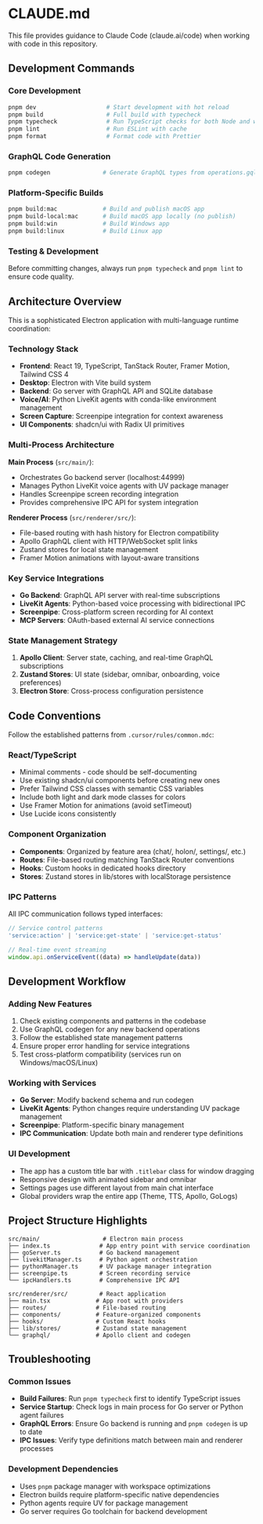 # CLAUDE.md

This file provides guidance to Claude Code (claude.ai/code) when working with code in this repository.

## Development Commands

### Core Development
```bash
pnpm dev                    # Start development with hot reload
pnpm build                  # Full build with typecheck
pnpm typecheck              # Run TypeScript checks for both Node and web
pnpm lint                   # Run ESLint with cache
pnpm format                 # Format code with Prettier
```

### GraphQL Code Generation
```bash
pnpm codegen               # Generate GraphQL types from operations.gql
```

### Platform-Specific Builds
```bash
pnpm build:mac             # Build and publish macOS app
pnpm build-local:mac       # Build macOS app locally (no publish)  
pnpm build:win             # Build Windows app
pnpm build:linux           # Build Linux app
```

### Testing & Development
Before committing changes, always run `pnpm typecheck` and `pnpm lint` to ensure code quality.

## Architecture Overview

This is a sophisticated Electron application with multi-language runtime coordination:

### Technology Stack
- **Frontend**: React 19, TypeScript, TanStack Router, Framer Motion, Tailwind CSS 4
- **Desktop**: Electron with Vite build system
- **Backend**: Go server with GraphQL API and SQLite database
- **Voice/AI**: Python LiveKit agents with conda-like environment management
- **Screen Capture**: Screenpipe integration for context awareness
- **UI Components**: shadcn/ui with Radix UI primitives

### Multi-Process Architecture

**Main Process** (`src/main/`):
- Orchestrates Go backend server (localhost:44999)
- Manages Python LiveKit voice agents with UV package manager
- Handles Screenpipe screen recording integration
- Provides comprehensive IPC API for system integration

**Renderer Process** (`src/renderer/src/`):
- File-based routing with hash history for Electron compatibility
- Apollo GraphQL client with HTTP/WebSocket split links
- Zustand stores for local state management
- Framer Motion animations with layout-aware transitions

### Key Service Integrations
- **Go Backend**: GraphQL API server with real-time subscriptions
- **LiveKit Agents**: Python-based voice processing with bidirectional IPC
- **Screenpipe**: Cross-platform screen recording for AI context
- **MCP Servers**: OAuth-based external AI service connections

### State Management Strategy
1. **Apollo Client**: Server state, caching, and real-time GraphQL subscriptions
2. **Zustand Stores**: UI state (sidebar, omnibar, onboarding, voice preferences)
3. **Electron Store**: Cross-process configuration persistence

## Code Conventions

Follow the established patterns from `.cursor/rules/common.mdc`:

### React/TypeScript
- Minimal comments - code should be self-documenting
- Use existing shadcn/ui components before creating new ones
- Prefer Tailwind CSS classes with semantic CSS variables
- Include both light and dark mode classes for colors
- Use Framer Motion for animations (avoid setTimeout)
- Use Lucide icons consistently

### Component Organization
- **Components**: Organized by feature area (chat/, holon/, settings/, etc.)
- **Routes**: File-based routing matching TanStack Router conventions
- **Hooks**: Custom hooks in dedicated hooks directory
- **Stores**: Zustand stores in lib/stores with localStorage persistence

### IPC Patterns
All IPC communication follows typed interfaces:
```typescript
// Service control patterns
'service:action' | 'service:get-state' | 'service:get-status'

// Real-time event streaming
window.api.onServiceEvent((data) => handleUpdate(data))
```

## Development Workflow

### Adding New Features
1. Check existing components and patterns in the codebase
2. Use GraphQL codegen for any new backend operations
3. Follow the established state management patterns
4. Ensure proper error handling for service integrations
5. Test cross-platform compatibility (services run on Windows/macOS/Linux)

### Working with Services
- **Go Server**: Modify backend schema and run codegen
- **LiveKit Agents**: Python changes require understanding UV package management
- **Screenpipe**: Platform-specific binary management
- **IPC Communication**: Update both main and renderer type definitions

### UI Development
- The app has a custom title bar with `.titlebar` class for window dragging
- Responsive design with animated sidebar and omnibar
- Settings pages use different layout from main chat interface
- Global providers wrap the entire app (Theme, TTS, Apollo, GoLogs)

## Project Structure Highlights

```
src/main/                  # Electron main process
├── index.ts              # App entry point with service coordination
├── goServer.ts           # Go backend management
├── livekitManager.ts     # Python agent orchestration
├── pythonManager.ts      # UV package manager integration
├── screenpipe.ts         # Screen recording service
└── ipcHandlers.ts        # Comprehensive IPC API

src/renderer/src/         # React application
├── main.tsx             # App root with providers
├── routes/              # File-based routing
├── components/          # Feature-organized components
├── hooks/               # Custom React hooks
├── lib/stores/          # Zustand state management
└── graphql/             # Apollo client and codegen
```

## Troubleshooting

### Common Issues
- **Build Failures**: Run `pnpm typecheck` first to identify TypeScript issues
- **Service Startup**: Check logs in main process for Go server or Python agent failures
- **GraphQL Errors**: Ensure Go backend is running and `pnpm codegen` is up to date
- **IPC Issues**: Verify type definitions match between main and renderer processes

### Development Dependencies
- Uses `pnpm` package manager with workspace optimizations
- Electron builds require platform-specific native dependencies
- Python agents require UV for package management
- Go server requires Go toolchain for backend development